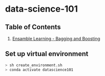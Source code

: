 # data-science-101

## Table of Contents

1. [Ensamble Learning - Bagging and Boosting](./notebooks/Ensamble%20Learning%20-%20Bagging%20and%20Boosting.ipynb)

## Set up virtual environment

```bash
> sh create_environment.sh
> conda activate datascience101
```